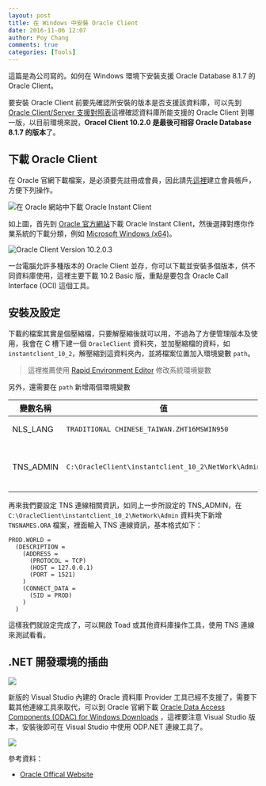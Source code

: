 ```yaml
---
layout: post
title: 在 Windows 中安裝 Oracle Client
date: 2016-11-06 12:07
author: Poy Chang
comments: true
categories: [Tools]
---
```

這篇是為公司寫的。如何在 Windows 環境下安裝支援 Oracle Database 8.1.7 的 Oracle Client。

要安裝 Oracle Client 前要先確認所安裝的版本是否支援該資料庫，可以先到 [Oracle Client/Server 支援對照表](https://poychang.github.io/oracle-client-server-interoperability/)這裡確認資料庫所能支援的 Oracle Client 到哪一版，以目前環境來說，**Oracel Client 10.2.0 是最後可相容 Oracle Database 8.1.7 的版本**了。

## 下載 Oracle Client

在 Oracle 官網下載檔案，是必須要先註冊成會員，因此請先[這裡](https://login.oracle.com/mysso/signon.jsp)建立會員帳戶，方便下列操作。

![在 Oracle 網站中下載 Oracle Instant Client](http://i.imgur.com/Jav5yX3.png)

如上圖，首先到 [Oracle 官方網站](https://www.oracle.com/)下載 Oracle Instant Client，然後選擇對應你作業系統的下載分類，例如 [Microsoft Windows (x64)](http://www.oracle.com/technetwork/topics/winx64soft-089540.html)。

![Oracle Client Version 10.2.0.3 ](http://i.imgur.com/gSceeLv.png)

一台電腦允許多種版本的 Oracle Client 並存，你可以下載並安裝多個版本，供不同資料庫使用，這裡主要下載 10.2 Basic 版，重點是要包含 Oracle Call Interface (OCI) 這個工具。

## 安裝及設定

下載的檔案其實是個壓縮檔，只要解壓縮後就可以用，不過為了方便管理版本及使用，我會在 C 槽下建一個 `OracleClient` 資料夾，並加壓縮檔的資料，如 `instantclient_10_2`，解壓縮到這資料夾內，並將檔案位置加入環境變數 `path`。

>這裡推薦使用 [Rapid Environment Editor](http://www.rapidee.com/en/about) 修改系統環境變數

另外，還需要在 `path` 新增兩個環境變數

變數名稱 | 值 | 備註
------------ | ------------- | -------------
NLS_LANG | `TRADITIONAL CHINESE_TAIWAN.ZHT16MSWIN950` | 設定語系
TNS_ADMIN | `C:\OracleClient\instantclient_10_2\NetWork\Admin` | TNS 連線資訊位置

再來我們要設定 TNS 連線相關資訊，如同上一步所設定的 TNS_ADMIN，在 `C:\OracleClient\instantclient_10_2\NetWork\Admin` 資料夾下新增 `TNSNAMES.ORA` 檔案，裡面輸入 TNS 連線資訊，基本格式如下：

```
PROD.WORLD = 
  (DESCRIPTION = 
    (ADDRESS = 
      (PROTOCOL = TCP)
      (HOST = 127.0.0.1)
      (PORT = 1521)
    )
    (CONNECT_DATA = 
      (SID = PROD)
    )
  )
```

這樣我們就設定完成了，可以開啟 Toad 或其他資料庫操作工具，使用 TNS 連線來測試看看。

## .NET 開發環境的插曲

![](http://i.imgur.com/B7omCy4.png)

新版的 Visual Studio 內建的 Oracle 資料庫 Provider 工具已經不支援了，需要下載其他連線工具來取代，可以到 Oracle 官網下載 [Oracle Data Access Components (ODAC) for Windows Downloads](http://www.oracle.com/technetwork/topics/dotnet/downloads/index.html) ，這裡要注意 Visual Studio 版本，安裝後即可在 Visual Studio 中使用 ODP.NET 連線工具了。

![](http://i.imgur.com/L7APtzo.png)

參考資料：

* [Oracle Offical Website](https://www.oracle.com/)